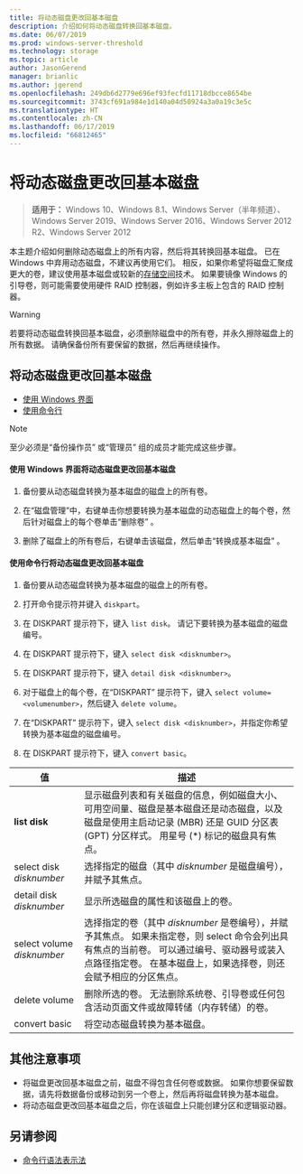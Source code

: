 ```yaml
---
title: 将动态磁盘更改回基本磁盘
description: 介绍如何将动态磁盘转换回基本磁盘。
ms.date: 06/07/2019
ms.prod: windows-server-threshold
ms.technology: storage
ms.topic: article
author: JasonGerend
manager: brianlic
ms.author: jgerend
ms.openlocfilehash: 249db6d2779e696ef93fecfd11718dbcce8654be
ms.sourcegitcommit: 3743cf691a984e1d140a04d50924a3a0a19c3e5c
ms.translationtype: HT
ms.contentlocale: zh-CN
ms.lasthandoff: 06/17/2019
ms.locfileid: "66812465"
---
```

# <a name="change-a-dynamic-disk-back-to-a-basic-disk"></a>将动态磁盘更改回基本磁盘

> **适用于：** Windows 10、Windows 8.1、Windows Server（半年频道）、Windows Server 2019、Windows Server 2016、Windows Server 2012 R2、Windows Server 2012

本主题介绍如何删除动态磁盘上的所有内容，然后将其转换回基本磁盘。 已在 Windows 中弃用动态磁盘，不建议再使用它们。 相反，如果你希望将磁盘汇聚成更大的卷，建议使用基本磁盘或较新的[存储空间](https://support.microsoft.com/help/12438/windows-10-storage-spaces)技术。 如果要镜像 Windows 的引导卷，则可能需要使用硬件 RAID 控制器，例如许多主板上包含的 RAID 控制器。

> [!WARNING]
> 若要将动态磁盘转换回基本磁盘，必须删除磁盘中的所有卷，并永久擦除磁盘上的所有数据。 请确保备份所有要保留的数据，然后再继续操作。

## <a name="changing-a-dynamic-disk-back-to-a-basic-disk"></a>将动态磁盘更改回基本磁盘

-   [使用 Windows 界面](#to-change-a-dynamic-disk-back-to-a-basic-disk-using-the-windows-interface)
-   [使用命令行](#to-change-a-dynamic-disk-back-to-a-basic-disk-using-a-command-line)

> [!NOTE]
> 至少必须是“备份操作员”  或“管理员”  组的成员才能完成这些步骤。

#### <a name="to-change-a-dynamic-disk-back-to-a-basic-disk-using-the-windows-interface"></a>使用 Windows 界面将动态磁盘更改回基本磁盘

1.  备份要从动态磁盘转换为基本磁盘的磁盘上的所有卷。

2.  在“磁盘管理”中，右键单击你想要转换为基本磁盘的动态磁盘上的每个卷，然后针对磁盘上的每个卷单击“删除卷”  。

3.  删除了磁盘上的所有卷后，右键单击该磁盘，然后单击“转换成基本磁盘”  。

#### <a name="to-change-a-dynamic-disk-back-to-a-basic-disk-using-a-command-line"></a>使用命令行将动态磁盘更改回基本磁盘

1.  备份要从动态磁盘转换为基本磁盘的磁盘上的所有卷。

2.  打开命令提示符并键入 `diskpart`。

3.  在 DISKPART  提示符下，键入 `list disk`。 请记下要转换为基本磁盘的磁盘编号。

4.  在 DISKPART  提示符下，键入 `select disk <disknumber>`。

5.  在 DISKPART  提示符下，键入 `detail disk <disknumber>`。

6.  对于磁盘上的每个卷，在“DISKPART”  提示符下，键入 `select volume= <volumenumber>`，然后键入 `delete volume`。

7.  在“DISKPART”  提示符下，键入 `select disk <disknumber>`，并指定你希望转换为基本磁盘的磁盘编号。

8.  在 DISKPART  提示符下，键入 `convert basic`。


| 值  | 描述 |
| --- | --- |
| **list disk**                         | 显示磁盘列表和有关磁盘的信息，例如磁盘大小、可用空间量、磁盘是基本磁盘还是动态磁盘，以及磁盘是使用主启动记录 (MBR) 还是 GUID 分区表 (GPT) 分区样式。 用星号 (*) 标记的磁盘具有焦点。 |
| select disk  <em>disknumber</em>   | 选择指定的磁盘（其中 <em>disknumber</em> 是磁盘编号），并赋予其焦点。  |
| detail disk  <em>disknumber</em>   | 显示所选磁盘的属性和该磁盘上的卷。  |
| select volume  <em>disknumber</em> | 选择指定的卷（其中 <em>disknumber</em> 是卷编号），并赋予其焦点。 如果未指定卷，则 select  命令会列出具有焦点的当前卷。 可以通过编号、驱动器号或装入点路径指定卷。 在基本磁盘上，如果选择卷，则还会赋予相应的分区焦点。 |
| delete volume                      | 删除所选的卷。 无法删除系统卷、引导卷或任何包含活动页面文件或故障转储（内存转储）的卷。 |
| convert basic  | 将空动态磁盘转换为基本磁盘。  |

## <a name="additional-considerations"></a>其他注意事项

-   将磁盘更改回基本磁盘之前，磁盘不得包含任何卷或数据。 如果你想要保留数据，请先将数据备份或移动到另一个卷上，然后再将磁盘转换为基本磁盘。
-   将动态磁盘更改回基本磁盘之后，你在该磁盘上只能创建分区和逻辑驱动器。

## <a name="see-also"></a>另请参阅

-   [命令行语法表示法](https://technet.microsoft.com/library/cc742449(v=ws.11).aspx)